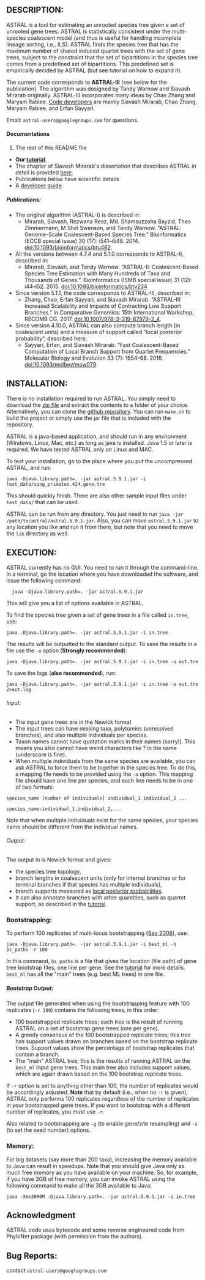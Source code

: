 DESCRIPTION:
-----------
ASTRAL is a tool for estimating an unrooted species tree given a set of unrooted gene trees.
ASTRAL is statistically consistent under the multi-species coalescent model (and thus is useful for handling incomplete lineage sorting, i.e., ILS).
ASTRAL finds the species tree that has the maximum number of shared induced quartet trees with the set of gene trees, subject to the constraint that the set of bipartitions in the species tree comes from a predefined set of bipartitions. This predefined set is empirically decided by ASTRAL (but see tutorial on how to expand it). 



The current code corresponds to **ASTRAL-III** (see below for the publication).
The algorithm was designed by Tandy Warnow and Siavash Mirarab originally. ASTRAL-III incorporates many ideas by Chao Zhang and Maryam Rabiee.
[Code developers](https://github.com/smirarab/ASTRAL/graphs/contributors) are mainly Siavash Mirarab, Chao Zhang, Maryam Rabiee, and Erfan Sayyari.

Email: `astral-users@googlegroups.com` for questions.



#### Documentations

1. The rest of this README file
- **Our [tutorial](astral-tutorial.md)**.
- The chapter of Siavash Mirarab's dissertation that describes ASTRAL in detail is provided [here](thesis-astral.pdf).
- Publications below have scientific details
- A [developer guide](developer-guide.md).

##### Publications:

- The original algorithm (ASTRAL-I) is described in:
    - Mirarab, Siavash, Rezwana Reaz, Md. Shamsuzzoha Bayzid, Theo Zimmermann, M Shel Swenson, and Tandy Warnow. “ASTRAL: Genome-Scale Coalescent-Based Species Tree.” Bioinformatics (ECCB special issue) 30 (17): i541–i548. 2014. [doi:10.1093/bioinformatics/btu462](doi.org/10.1093/bioinformatics/btu462).
- All the versions between 4.7.4  and 5.1.0 corresponds to ASTRAL-II, described in:
    * Mirarab, Siavash, and Tandy Warnow. “ASTRAL-II: Coalescent-Based Species Tree Estimation with Many Hundreds of Taxa and Thousands of Genes.”. Bioinformatics (ISMB special issue) 31 (12): i44–i52. 2015. [doi:10.1093/bioinformatics/btv234](http://bioinformatics.oxfordjournals.org/content/31/12/i44)
- Since version 5.1.1, the code corresponds to ASTRAL-III, described in:
    * Zhang, Chao, Erfan Sayyari, and Siavash Mirarab. “ASTRAL-III: Increased Scalability and Impacts of Contracting Low Support Branches.” In Comparative Genomics: 15th International Workshop, RECOMB CG, 2017. [doi:10.1007/978-3-319-67979-2_4](https://doi.org/10.1007/978-3-319-67979-2_4). 
- Since version 4.10.0, ASTRAL can also compute branch length (in coalescent units) and a measure of support called “local posterior probability”, described here:
    * Sayyari, Erfan, and Siavash Mirarab. “Fast Coalescent-Based Computation of Local Branch Support from Quartet Frequencies.” Molecular Biology and Evolution 33 (7): 1654–68. 2016. [doi:10.1093/molbev/msw079](http://mbe.oxfordjournals.org/content/early/2016/05/12/molbev.msw079.short?rss=1)



INSTALLATION:
-----------
There is no installation required to run ASTRAL.
You simply need to download the [zip file](https://github.com/smirarab/ASTRAL/raw/master/Astral.5.9.1.zip)
and extract the contents to a folder of your choice. Alternatively, you can clone the [github repository](https://github.com/smirarab/ASTRAL/). You can run `make.sh` to build the project or simply use the jar file that is included with the repository.

ASTRAL is a java-based application, and should run in any environment (Windows, Linux, Mac, etc.) as long as java is installed. Java 1.5 or later is required. We have tested ASTRAL only on Linux and MAC.

To test your installation, go to the place where you put the uncompressed ASTRAL, and run:

```
java -Djava.library.path=. -jar astral.5.9.1.jar -i test_data/song_primates.424.gene.tre
```

This should quickly finish. There are also other sample input files under `test_data/` that can be used.

ASTRAL can be run from any directory. You just need to run `java -jar /path/to/astral/astral.5.9.1.jar`.
Also, you can move `astral.5.9.1.jar` to any location you like and run it from there, but note that you need
to move the `lib` directory as well.

EXECUTION:
-----------
ASTRAL currently has no GUI. You need to run it through the command-line. In a terminal, go the location where you have downloaded the software, and issue the following command:

```
  java -Djava.library.path=. -jar astral.5.9.1.jar
```

This will give you a list of options available in ASTRAL.

To find the species tree given a set of gene trees in a file called `in.tree`, use:

```
java -Djava.library.path=. -jar astral.5.9.1.jar -i in.tree
```

The results will be outputted to the standard output. To save the results in a file use the `-o` option (**Strongly recommended**):

```
java -Djava.library.path=. -jar astral.5.9.1.jar -i in.tree -o out.tre
```
To save the logs (**also recommended**), run:

```
java -Djava.library.path=. -jar astral.5.9.1.jar -i in.tree -o out.tre 2>out.log
```

###### Input: 
* The input gene trees are in the Newick format
* The input trees can have missing taxa, polytomies (unresolved branches), and also multiple individuals per species.
*  Taxon names cannot have quotation marks in their names (sorry!). This means you also cannot have weird characters like ? in the name (underscore is fine).
* When multiple individuals from the same species are available, you can ask ASTRAL to force them to be together in the species tree. To do this, a mapping file needs to be provided using the `-a` option. This mapping file should have one line per species, and each line needs to be in one of two formats:

```
species_name [number of individuals] individual_1 individual_2 ...

species_name:individual_1,individual_2,...
```
   Note that when multiple individuals exist for the same species, your species name should be different from the individual names.
   
###### Output: 
The output in is Newick format and gives: 

* the species tree topology, 
* branch lengths in coalescent units (only for internal branches or for terminal branches if that species has multiple individuals),
* branch supports measured as [local posterior probabilities](). 
* It can also annotate branches with other quantities, such as quartet support, as described in the [tutorial](astral-tutorial.md).



### Bootstrapping:

To perform 100 replicates of multi-locus bootstrapping ([Seo 2008](http://www.ncbi.nlm.nih.gov/pubmed/18281270)), use:

```
java -Djava.library.path=. -jar astral.5.9.1.jar -i best_ml -b bs_paths -r 100
```

In this command, `bs_paths` is a file that gives the location (file path) of gene tree bootstrap files, one line per gene. See the [tutorial](astral-tutorial.md)
for more details.
`best_ml` has all the "main" trees (e.g. best ML trees) in one file.

##### Bootstrap Output:

The output file generated when using the bootstrapping feature with 100 replicates (`-r 100`) contains the following trees, in this order:

* 100 bootstrapped replicate trees; each tree is the result of running ASTRAL on a set of bootstrap gene trees (one per gene).
* A greedy consensus of the 100 bootstrapped replicate trees; this tree has support values drawn on branches based on the bootstrap replicate trees. Support values show the percentage of bootstrap replicates that contain a branch.
* The “main” ASTRAL tree; this is the results of running ASTRAL on the `best_ml` input gene trees. This main tree also includes support values, which are again drawn based on the 100 bootstrap replicate trees.

If `-r` option is set to anything other than 100, the number of replicates would be accordingly adjusted.
**Note** that by default (i.e., when no `-r` is given), ASTRAL only performs 100 replicates regardless of the number of replicates in your bootstrapped gene trees.
If you want to bootstrap with a different number of replicates, you must use `-r`.

Also related to bootstrapping are `-g` (to enable gene/site resampling) and `-s` (to set the seed number) options.


### Memory:
For big datasets (say more than 200 taxa), increasing the memory available to Java can result in speedups. Note that you should give Java only as much free memory as you have available on your machine. So, for example, if you have 3GB of free memory, you can invoke ASTRAL using the following command to make all the 3GB available to Java:

```
java -Xmx3000M -Djava.library.path=. -jar astral.5.9.1.jar -i in.tree
```

Acknowledgment
-----------
ASTRAL code uses bytecode and some reverse engineered code from PhyloNet package (with permission from the authors).


Bug Reports:
-----------
contact ``astral-users@googlegroups.com``
